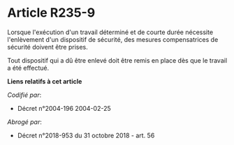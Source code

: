 # Article R235-9

Lorsque l'exécution d'un travail déterminé et de courte durée nécessite l'enlèvement d'un dispositif de sécurité, des mesures
compensatrices de sécurité doivent être prises.

Tout dispositif qui a dû être enlevé doit être remis en place dès que le travail a été effectué.

**Liens relatifs à cet article**

_Codifié par_:

  - Décret n°2004-196 2004-02-25

_Abrogé par_:

  - Décret n°2018-953 du 31 octobre 2018 - art. 56
